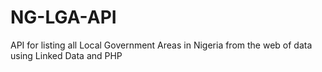 NG-LGA-API
==========

API for listing all Local Government Areas in Nigeria from the web of data using Linked Data and PHP
